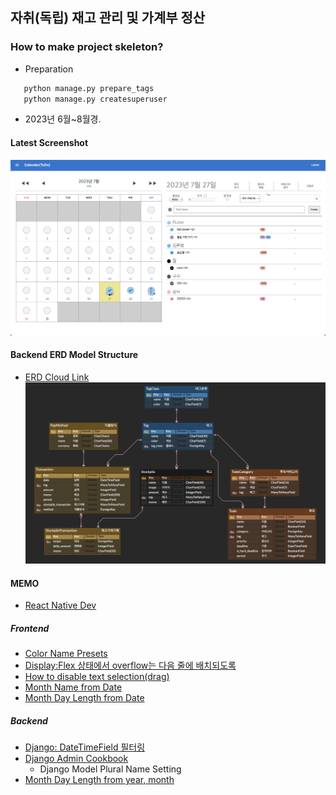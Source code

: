 ## 자취(독립) 재고 관리 및 가계부 정산

### How to make project skeleton?
- Preparation
```python
   python manage.py prepare_tags
   python manage.py createsuperuser
```
- 2023년 6월~8월경.

#### Latest Screenshot
![Todo Image 0730](record/Todo_230730-15.29.32.png)

#### Backend ERD Model Structure
- [ERD Cloud Link](https://www.erdcloud.com/d/FicREAFG6x97kzDmw)
![ERD Image 0720](record/ERD_230727.png)
#### MEMO
- [React Native Dev](https://reactnative.dev/)
  
##### Frontend
- [Color Name Presets](https://www.w3schools.com/colors/colors_names.asp)
- [Display:Flex 상태에서 overflow는 다음 줄에 배치되도록](https://stackoverflow.com/questions/62249771/how-can-i-make-my-flex-divs-overflow-to-the-next-line)
- [How to disable text selection(drag)](https://stackoverflow.com/questions/826782/how-to-disable-text-selection-highlighting)
- [Month Name from Date](https://stackoverflow.com/questions/1643320/get-month-name-from-date)
- [Month Day Length from Date](https://stackoverflow.com/questions/1184334/get-number-days-in-a-specified-month-using-javascript)
##### Backend
- [Django: DateTimeField 필터링](https://stackoverflow.com/questions/1317714/how-can-i-filter-a-date-of-a-datetimefield-in-django)
- [Django Admin Cookbook](https://books.agiliq.com/projects/django-admin-cookbook/en/latest/introduction.html)
    - Django Model Plural Name Setting
- [Month Day Length from year, month](https://stackoverflow.com/questions/4938429/how-do-we-determine-the-number-of-days-for-a-given-month-in-python)